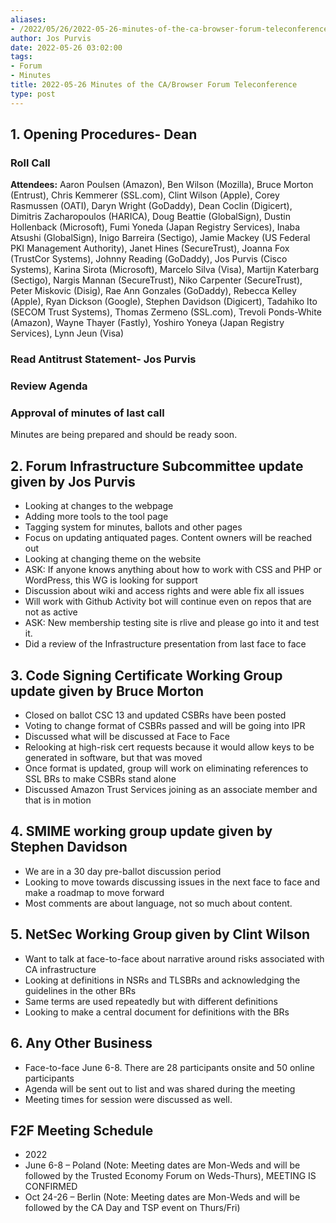 ```yaml
---
aliases:
- /2022/05/26/2022-05-26-minutes-of-the-ca-browser-forum-teleconference/
author: Jos Purvis
date: 2022-05-26 03:02:00
tags:
- Forum
- Minutes
title: 2022-05-26 Minutes of the CA/Browser Forum Teleconference
type: post
---
```


## 1. Opening Procedures- Dean

### Roll Call

**Attendees:** Aaron Poulsen (Amazon), Ben Wilson (Mozilla), Bruce Morton (Entrust), Chris Kemmerer (SSL.com), Clint Wilson (Apple), Corey Rasmussen (OATI), Daryn Wright (GoDaddy), Dean Coclin (Digicert), Dimitris Zacharopoulos (HARICA), Doug Beattie (GlobalSign), Dustin Hollenback (Microsoft), Fumi Yoneda (Japan Registry Services), Inaba Atsushi (GlobalSign), Inigo Barreira (Sectigo), Jamie Mackey (US Federal PKI Management Authority), Janet Hines (SecureTrust), Joanna Fox (TrustCor Systems), Johnny Reading (GoDaddy), Jos Purvis (Cisco Systems), Karina Sirota (Microsoft), Marcelo Silva (Visa), Martijn Katerbarg (Sectigo), Nargis Mannan (SecureTrust), Niko Carpenter (SecureTrust), Peter Miskovic (Disig), Rae Ann Gonzales (GoDaddy), Rebecca Kelley (Apple), Ryan Dickson (Google), Stephen Davidson (Digicert), Tadahiko Ito (SECOM Trust Systems), Thomas Zermeno (SSL.com), Trevoli Ponds-White (Amazon), Wayne Thayer (Fastly), Yoshiro Yoneya (Japan Registry Services), Lynn Jeun (Visa)  

### Read Antitrust Statement- Jos Purvis

### Review Agenda

### Approval of minutes of last call

Minutes are being prepared and should be ready soon.

## 2. Forum Infrastructure Subcommittee update given by Jos Purvis

- Looking at changes to the webpage
- Adding more tools to the tool page
- Tagging system for minutes, ballots and other pages
- Focus on updating antiquated pages. Content owners will be reached out
- Looking at changing theme on the website
- ASK: If anyone knows anything about how to work with CSS and PHP or WordPress, this WG is looking for support
- Discussion about wiki and access rights and were able fix all issues
- Will work with Github Activity bot will continue even on repos that are not as active
- ASK: New membership testing site is rlive and please go into it and test it.
- Did a review of the Infrastructure presentation from last face to face

## 3. Code Signing Certificate Working Group update given by Bruce Morton

- Closed on ballot CSC 13 and updated CSBRs have been posted
- Voting to change format of CSBRs passed and will be going into IPR
- Discussed what will be discussed at Face to Face
- Relooking at high-risk cert requests because it would allow keys to be generated in software, but that was moved
- Once format is updated, group will work on eliminating references to SSL BRs to make CSBRs stand alone
- Discussed Amazon Trust Services joining as an associate member and that is in motion

## 4. SMIME working group update given by Stephen Davidson

- We are in a 30 day pre-ballot discussion period
- Looking to move towards discussing issues in the next face to face and make a roadmap to move forward
- Most comments are about language, not so much about content.

## 5. NetSec Working Group given by Clint Wilson

- Want to talk at face-to-face about narrative around risks associated with CA infrastructure
- Looking at definitions in NSRs and TLSBRs and acknowledging the guidelines in the other BRs
- Same terms are used repeatedly but with different definitions
- Looking to make a central document for definitions with the BRs

## 6. Any Other Business

- Face-to-face June 6-8. There are 28 participants onsite and 50 online participants
- Agenda will be sent out to list and was shared during the meeting
- Meeting times for session were discussed as well.

## F2F Meeting Schedule

- 2022
- June 6-8 – Poland (Note: Meeting dates are Mon-Weds and will be
  followed by the Trusted Economy Forum on Weds-Thurs), MEETING IS CONFIRMED
- Oct 24-26 – Berlin (Note: Meeting dates are Mon-Weds and will be
  followed by the CA Day and TSP event on Thurs/Fri)